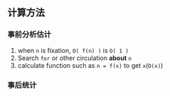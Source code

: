 ##  计算方法
###   事前分析估计
1. when `n` is fixation, `O( f(n) )` is `O( 1 )` 
2. Search `for` or other circulation **about** `n` 
3. calculate function such as `n = f(x)` to get `x`(`O(x)`) 



###   事后统计
